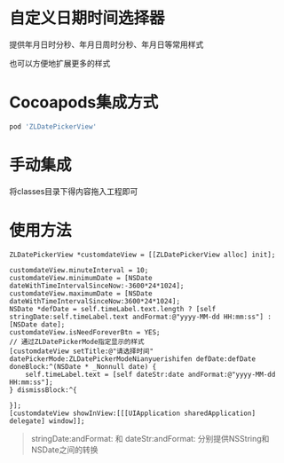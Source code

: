 # 自定义日期时间选择器

提供年月日时分秒、年月日周时分秒、年月日等常用样式

也可以方便地扩展更多的样式

# Cocoapods集成方式

```bash
pod 'ZLDatePickerView'
```
# 手动集成

将classes目录下得内容拖入工程即可

# 使用方法

```oc
ZLDatePickerView *customdateView = [[ZLDatePickerView alloc] init];

customdateView.minuteInterval = 10;
customdateView.minimumDate = [NSDate dateWithTimeIntervalSinceNow:-3600*24*1024];
customdateView.maximumDate = [NSDate dateWithTimeIntervalSinceNow:3600*24*1024];
NSDate *defDate = self.timeLabel.text.length ? [self stringDate:self.timeLabel.text andFormat:@"yyyy-MM-dd HH:mm:ss"] : [NSDate date];
customdateView.isNeedForeverBtn = YES;
// 通过ZLDatePickerMode指定显示的样式
[customdateView setTitle:@"请选择时间" datePickerMode:ZLDatePickerModeNianyuerishifen defDate:defDate doneBlock:^(NSDate * _Nonnull date) {
    self.timeLabel.text = [self dateStr:date andFormat:@"yyyy-MM-dd HH:mm:ss"];
} dismissBlock:^{
    
}];
[customdateView showInView:[[[UIApplication sharedApplication] delegate] window]];
```

>  stringDate:andFormat: 和  dateStr:andFormat: 分别提供NSString和NSDate之间的转换
